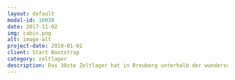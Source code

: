 ```yaml
---
layout: default
modal-id: 10038
date: 2017-11-02
img: cabin.png
alt: image-alt
project-date: 2010-01-01
client: Start Bootstrap
category: zeltlager
description: Das 38ste Zeltlager hat in Breuberg unterhalb der wunderschönen Burg stattgefunden. Das Motto war "Pippi im Odenwald".
---
```


